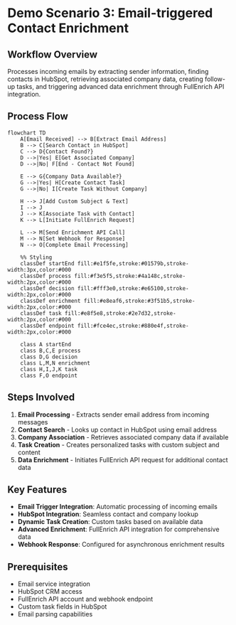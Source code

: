 # Demo Scenario 3: Email-triggered Contact Enrichment

## Workflow Overview
Processes incoming emails by extracting sender information, finding contacts in HubSpot, retrieving associated company data, creating follow-up tasks, and triggering advanced data enrichment through FullEnrich API integration.

## Process Flow

```mermaid
flowchart TD
    A[Email Received] --> B[Extract Email Address]
    B --> C[Search Contact in HubSpot]
    C --> D{Contact Found?}
    D -->|Yes| E[Get Associated Company]
    D -->|No| F[End - Contact Not Found]
    
    E --> G{Company Data Available?}
    G -->|Yes| H[Create Contact Task]
    G -->|No| I[Create Task Without Company]
    
    H --> J[Add Custom Subject & Text]
    I --> J
    J --> K[Associate Task with Contact]
    K --> L[Initiate FullEnrich Request]
    
    L --> M[Send Enrichment API Call]
    M --> N[Set Webhook for Response]
    N --> O[Complete Email Processing]

    %% Styling
    classDef startEnd fill:#e1f5fe,stroke:#01579b,stroke-width:3px,color:#000
    classDef process fill:#f3e5f5,stroke:#4a148c,stroke-width:2px,color:#000
    classDef decision fill:#fff3e0,stroke:#e65100,stroke-width:2px,color:#000
    classDef enrichment fill:#e8eaf6,stroke:#3f51b5,stroke-width:2px,color:#000
    classDef task fill:#e8f5e8,stroke:#2e7d32,stroke-width:2px,color:#000
    classDef endpoint fill:#fce4ec,stroke:#880e4f,stroke-width:2px,color:#000

    class A startEnd
    class B,C,E process
    class D,G decision
    class L,M,N enrichment
    class H,I,J,K task
    class F,O endpoint
```

## Steps Involved

1. **Email Processing** - Extracts sender email address from incoming messages
2. **Contact Search** - Looks up contact in HubSpot using email address
3. **Company Association** - Retrieves associated company data if available
4. **Task Creation** - Creates personalized tasks with custom subject and content
5. **Data Enrichment** - Initiates FullEnrich API request for additional contact data

## Key Features

- **Email Trigger Integration**: Automatic processing of incoming emails
- **HubSpot Integration**: Seamless contact and company lookup
- **Dynamic Task Creation**: Custom tasks based on available data
- **Advanced Enrichment**: FullEnrich API integration for comprehensive data
- **Webhook Response**: Configured for asynchronous enrichment results

## Prerequisites

- Email service integration
- HubSpot CRM access
- FullEnrich API account and webhook endpoint
- Custom task fields in HubSpot
- Email parsing capabilities
